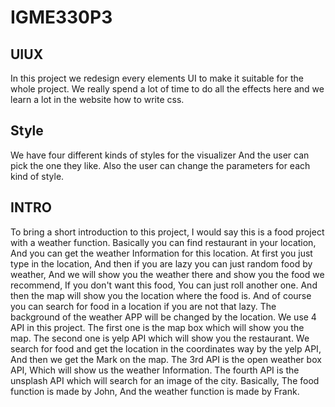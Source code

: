 # IGME330P3
## UIUX

 In this project we redesign every elements UI to make it suitable for the whole project.  We really spend a lot of time to do all the effects here and we learn a lot in the website  how to write css. 

## Style

 We have four different kinds of styles for the visualizer  And the user can pick the one they like.  Also the user can change the parameters for each kind of style.

## INTRO
To bring a short introduction to this project, I would say this is a food project with a weather function.  Basically you can find restaurant in your location,  And you can get the weather Information for this location.  At first you just type in the location,  And then if you are lazy  you can just random food by weather,  And we will show you the weather there and show you the food we recommend,  If you don't want this food,  You can just roll another one.  And then the map will show you the location where the food is.  And of course  you can search for food in a location if you are not that lazy.
The background of the weather APP will be changed by the location.
 We use 4 API in this project.  The first one is the map box  which will show you the map.  The second one is yelp API  which will show you the restaurant.  We search for food and get the location in the coordinates way by the yelp API,  And then we get the Mark on the map.  The 3rd API is the open weather box API,  Which will show us the weather Information.  The fourth API is the unsplash API  which will search for an image of the city.
 Basically, The food function is made by John,  And the weather function is made by Frank.
